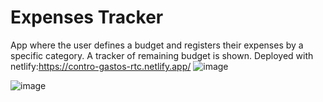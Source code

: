 # Expenses Tracker
App where the user defines a budget and registers their expenses by a specific category. A tracker of remaining budget is shown. 
Deployed with netlify:https://contro-gastos-rtc.netlify.app/
![image](https://github.com/user-attachments/assets/684dd9fc-12fe-4509-ada7-8055b8074bf6)


![image](https://github.com/user-attachments/assets/ec7ec526-6bbb-47fb-9bd8-0cc4bd56861c)





